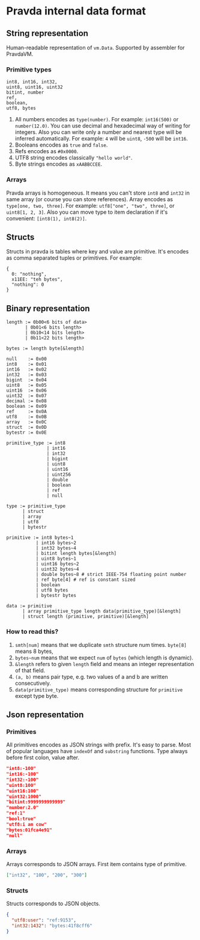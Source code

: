 # Pravda internal data format  

## String representation

Human-readable representation of `vm.Data`. Supported by assembler for PravdaVM.
 
### Primitive types

```
int8, int16, int32,
uint8, uint16, uint32
bitint, number
ref,
boolean,
utf8, bytes
```

1. All numbers encodes as `type(number)`. For example: `int16(500)` or `number(12.0)`. You can use decimal and hexadecimal way of writing for integers. Also you can write only a number and nearest type will be inferred automatically. For example: `4` will be `uint8`, `-500` will be `int16`.
2. Booleans encodes as `true` and `false`. 
3. Refs encodes as `#0x0000`.
4. UTF8 string encodes classically `"hello world"`.
5. Byte strings encodes as `xAABBCCEE`.

### Arrays

Pravda arrays is homogeneous. It means you can't store `int8` and `int32` in same array (or course you can store references). Array encodes as `type[one, two, three]`. For example: `utf8["one", "two", three]`, or `uint8[1, 2, 3]`. Also you can move type to item declaration if it's convenient: `[int8(1), int8(2)]`.

## Structs

Structs in pravda is tables where key and value are primitive. It's encodes as comma separated tuples or primitives. For example:

```
{
  0: "nothing",
  x11EE: "teh bytes",
  "nothing": 0 
}
```  

## Binary representation

```
length := 0b00<6 bits of data>
       | 0b01<6 bits length>
       | 0b10<14 bits length>
       | 0b11<22 bits length>

bytes := length byte[&length]

null    := 0x00
int8    := 0x01
int16   := 0x02
int32   := 0x03
bigint  := 0x04
uint8   := 0x05
uint16  := 0x06
uint32  := 0x07
decimal := 0x08
boolean := 0x09
ref     := 0x0A
utf8    := 0x0B
array   := 0x0C
struct  := 0x0D
bytestr := 0x0E

primitive_type := int8
               | int16
               | int32
               | bigint
               | uint8
               | uint16
               | uint256
               | double
               | boolean
               | ref
               | null

type := primitive_type
      | struct
      | array
      | utf8
      | bytestr

primitive := int8 bytes~1
           | int16 bytes~2
           | int32 bytes~4
           | bitint length bytes[&length]
           | uint8 bytes~1
           | uint16 bytes~2
           | uint32 bytes~4
           | double bytes~8 # strict IEEE-754 floating point number
           | ref byte[4] # ref is constant sized
           | boolean
           | utf8 bytes
           | bytestr bytes

data := primitive
      | array primitive_type length data(primitive_type)[&length]
      | struct length (primitive, primitive)[&length]
```

### How to read this?

1. `smth[num]` means that we duplicate `smth` structure num times. `byte[8]` means 8 bytes,
2. `bytes~num` means that we expect `num` of `bytes` (which length is dynamic).
3. `&length` refers to given `length` field and means an integer representation of that field.
4. `(a, b)` means pair type, e.g. two values of a and b are written consecutively.
5. `data(primitive_type)` means corresponding structure for `primitive` except type byte.

## Json representation

### Primitives

All primitives encodes as JSON strings with prefix. It's easy to parse. Most of popular languages have `indexOf` and `substring` functions.  Type always before first colon, value after.

```json
"int8:-100"
"int16:-100" 
"int32:-100"
"uint8:100"
"uint16:100"
"uint32:1000"
"bitint:9999999999999"
"number:2.0"
"ref:1"
"bool:true"
"utf8:i am cow"
"bytes:01fca4e91"
"null"
```

### Arrays

Arrays corresponds to JSON arrays. First item contains type of primitive.

```json
["int32", "100", "200", "300"]
```

### Structs

Structs corresponds to JSON objects.

```json
{
  "utf8:user": "ref:9153",
  "int32:1432": "bytes:41f8cff6"
}
```